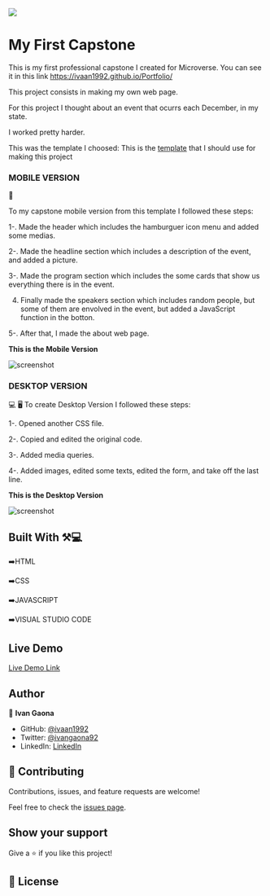 ![](https://img.shields.io/badge/Microverse-blueviolet)

# My First Capstone

This is my first professional capstone I created for Microverse.
You can see it in this link
https://ivaan1992.github.io/Portfolio/

This project consists in making my own web page.

For this project I thought about an event that ocurrs each December, in my state.

I worked pretty harder.  

This was the template I choosed:
This is the <a href=https://www.behance.net/gallery/29845175/CC-Global-Summit-2015>template</a> that I should use for making this project

<b><h3>MOBILE VERSION</h3></b> 📱

To my capstone mobile version from this template I followed these steps: 

1-. Made the header which includes the hamburguer icon menu and added some medias. 

2-. Made the headline section which includes a description of the event, and added a picture.  

3-. Made the program section which includes the some cards that show us everything there is in the event. 

4. Finally made the speakers section which includes random people, but some of them are envolved in the event, but added a JavaScript function in the botton. 

5-. After that, I made the about web page.  

<b>This is the Mobile Version</b>

![screenshot](https://user-images.githubusercontent.com/73128809/133906912-c9ba57aa-fc59-4d17-a610-4a34a6462b8e.png)

<b><h3>DESKTOP VERSION</h3></b> 💻 🖥️
To create Desktop Version I followed these steps: 

1-. Opened another CSS file.

2-. Copied and edited the original code.

3-. Added media queries.

4-. Added images, edited some texts, edited the form, and take off the last line. 

<b>This is the Desktop Version</b>

![screenshot](https://user-images.githubusercontent.com/73128809/133906960-3cadad1d-6d2f-4949-ba6c-8a79318f5032.png)



## Built With ⚒️💻

➡️HTML
  
➡️CSS

➡️JAVASCRIPT

➡️VISUAL STUDIO CODE


## Live Demo


[Live Demo Link](https://ivaan1992.github.io/Villa-Iluminada/)




## Author

👤 **Ivan Gaona**


- GitHub: [@ivaan1992](https://github.com/ivaan1992)
- Twitter: [@ivangaona92](https://twitter.com/ivangaona92)
- LinkedIn: [LinkedIn](https://www.linkedin.com/in/ivan-linares-gaona/)


## 🤝 Contributing

Contributions, issues, and feature requests are welcome!

Feel free to check the [issues page](../../issues/).

## Show your support

Give a ⭐️ if you like this project!



## 📝 License

